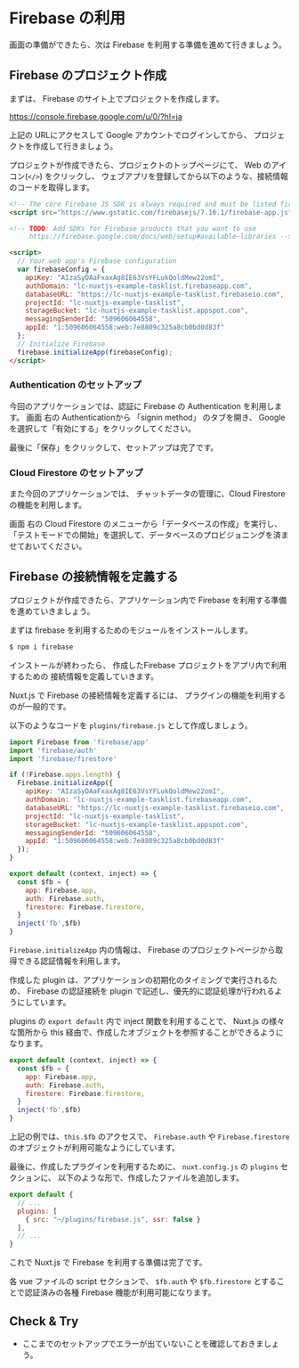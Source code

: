 # Firebase の利用

画面の準備ができたら、次は Firebase を利用する準備を進めて行きましょう。

## Firebase のプロジェクト作成

まずは、 Firebase のサイト上でプロジェクトを作成します。

https://console.firebase.google.com/u/0/?hl=ja

上記の URLにアクセスして Google アカウントでログインしてから、
プロジェクトを作成して行きましょう。

プロジェクトが作成できたら、プロジェクトのトップページにて、
Web のアイコン(`</>`) をクリックし、
ウェブアプリを登録してから以下のような、接続情報のコードを取得します。

```html
<!-- The core Firebase JS SDK is always required and must be listed first -->
<script src="https://www.gstatic.com/firebasejs/7.16.1/firebase-app.js"></script>

<!-- TODO: Add SDKs for Firebase products that you want to use
     https://firebase.google.com/docs/web/setup#available-libraries -->

<script>
  // Your web app's Firebase configuration
  var firebaseConfig = {
    apiKey: "AIzaSyDAaFxaxAg8IE63VsYFLukQoldMew22omI",
    authDomain: "lc-nuxtjs-example-tasklist.firebaseapp.com",
    databaseURL: "https://lc-nuxtjs-example-tasklist.firebaseio.com",
    projectId: "lc-nuxtjs-example-tasklist",
    storageBucket: "lc-nuxtjs-example-tasklist.appspot.com",
    messagingSenderId: "509606064558",
    appId: "1:509606064558:web:7e8809c325a8cb0bd0d83f"
  };
  // Initialize Firebase
  firebase.initializeApp(firebaseConfig);
</script>
```

### Authentication のセットアップ

今回のアプリケーションでは、認証に Firebase の Authentication を利用します。
画面 右の Authenticationから 「signin method」 のタブを開き、
Google を選択して「有効にする」をクリックしてください。

最後に「保存」をクリックして、セットアップは完了です。

### Cloud Firestore のセットアップ

また今回のアプリケーションでは、
チャットデータの管理に、Cloud Firestore の機能を利用します。

画面 右の Cloud Firestore のメニューから「データベースの作成」を実行し、
「テストモードでの開始」を選択して、データベースのプロビジョニングを済ませておいてください。

## Firebase の接続情報を定義する

プロジェクトが作成できたら、アプリケーション内で Firebase を利用する準備を進めていきましょう。

まずは firebase を利用するためのモジュールをインストールします。

```bash
$ npm i firebase
```

インストールが終わったら、
作成したFirebase プロジェクトをアプリ内で利用するための
接続情報を定義していきます。

Nuxt.js で Firebase の接続情報を定義するには、
プラグインの機能を利用するのが一般的です。

以下のようなコードを `plugins/firebase.js` として作成しましょう。

```js
import Firebase from 'firebase/app'
import 'firebase/auth'
import 'firebase/firestore'

if (!Firebase.apps.length) {
  Firebase.initializeApp({
    apiKey: "AIzaSyDAaFxaxAg8IE63VsYFLukQoldMew22omI",
    authDomain: "lc-nuxtjs-example-tasklist.firebaseapp.com",
    databaseURL: "https://lc-nuxtjs-example-tasklist.firebaseio.com",
    projectId: "lc-nuxtjs-example-tasklist",
    storageBucket: "lc-nuxtjs-example-tasklist.appspot.com",
    messagingSenderId: "509606064558",
    appId: "1:509606064558:web:7e8809c325a8cb0bd0d83f"
  });
}

export default (context, inject) => {
  const $fb = {
    app: Firebase.app,
    auth: Firebase.auth,
    firestore: Firebase.firestore,
  }
  inject('fb',$fb)
}
```

`Firebase.initializeApp` 内の情報は、
Firebase のプロジェクトページから取得できる認証情報を利用します。

作成した plugin は、アプリケーションの初期化のタイミングで実行されるため、
Firebase の認証接続を plugin で記述し、優先的に認証処理が行われるようにしています。

plugins の `export default` 内で inject 関数を利用することで、
Nuxt.js の様々な箇所から this 経由で、作成したオブジェクトを参照することができるようになります。

```js
export default (context, inject) => {
  const $fb = {
    app: Firebase.app,
    auth: Firebase.auth,
    firestore: Firebase.firestore,
  }
  inject('fb',$fb)
}
```

上記の例では、`this.$fb` のアクセスで、
`Firebase.auth` や `Firebase.firestore` のオブジェクトが利用可能なようにしています。

最後に、作成したプラグインを利用するために、
`nuxt.config.js` の `plugins` セクションに、
以下のような形で、作成したファイルを追加します。

```js
export default {
  // ...
  plugins: [
    { src: "~/plugins/firebase.js", ssr: false }
  ],
  // ...
}
```

これで Nuxt.js で Firebase を利用する準備は完了です。

各 vue ファイルの script セクションで、
`$fb.auth` や `$fb.firestore` とすることで認証済みの各種 Firebase 機能が利用可能になります。

## Check & Try

- ここまでのセットアップでエラーが出ていないことを確認しておきましょう。












